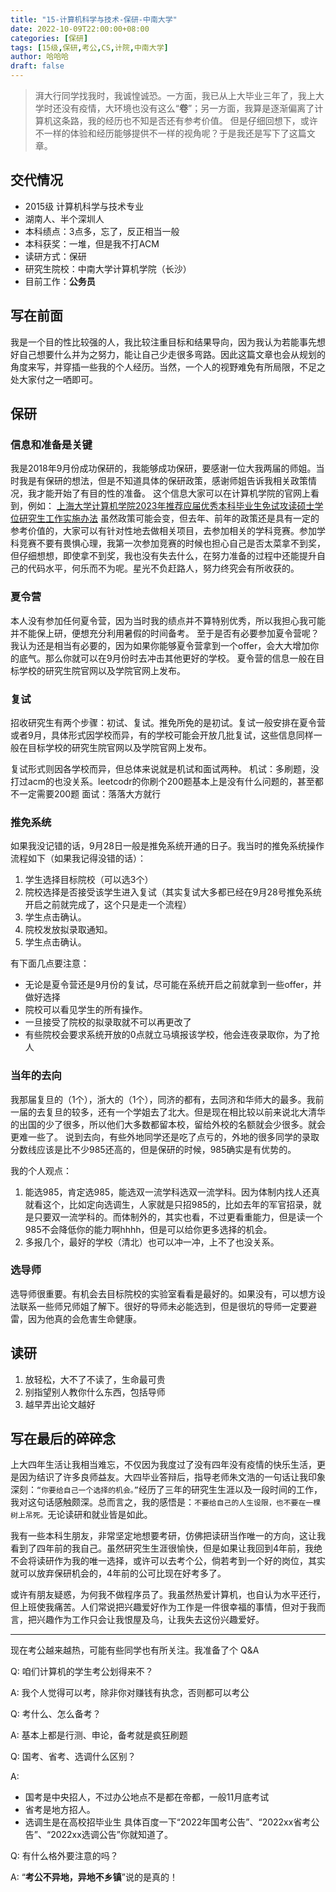 ```yaml
---
title: "15-计算机科学与技术-保研-中南大学"
date: 2022-10-09T22:00:00+08:00
categories: [保研]
tags: [15级,保研,考公,CS,计院,中南大学]
author: 哈哈哈
draft: false
---
```


> 湃大行同学找我时，我诚惶诚恐。一方面，我已从上大毕业三年了，我上大学时还没有疫情，大环境也没有这么“**卷**”；另一方面，我算是逐渐偏离了计算机这条路，我的经历也不知是否还有参考价值。
但是仔细回想下，或许不一样的体验和经历能够提供不一样的视角呢？于是我还是写下了这篇文章。

## 交代情况
- 2015级 计算机科学与技术专业
- 湖南人、半个深圳人
- 本科绩点：3点多，忘了，反正相当一般
- 本科获奖：一堆，但是我不打ACM
- 读研方式：保研
- 研究生院校：中南大学计算机学院（长沙）
- 目前工作：**公务员**

## 写在前面
我是一个目的性比较强的人，我比较注重目标和结果导向，因为我认为若能事先想好自己想要什么并为之努力，能让自己少走很多弯路。因此这篇文章也会从规划的角度来写，并穿插一些我的个人经历。当然，一个人的视野难免有所局限，不足之处大家付之一哂即可。

## 保研
### 信息和准备是关键
我是2018年9月份成功保研的，我能够成功保研，要感谢一位大我两届的师姐。当时我是有保研的想法，但是不知道具体的保研政策，感谢师姐告诉我相关政策情况，我才能开始了有目的性的准备。
这个信息大家可以在计算机学院的官网上看到，例如：
[上海大学计算机学院2023年推荐应届优秀本科毕业生免试攻读硕士学位研究生工作实施办法](https://cs.shu.edu.cn/info/1198/20273.htm)
虽然政策可能会变，但去年、前年的政策还是具有一定的参考价值的，大家可以有针对性地去做相关项目，去参加相关的学科竞赛。参加学科竞赛不要有畏惧心理，我第一次参加竞赛的时候也担心自己是否太菜拿不到奖，但仔细想想，即使拿不到奖，我也没有失去什么，在努力准备的过程中还能提升自己的代码水平，何乐而不为呢。星光不负赶路人，努力终究会有所收获的。

### 夏令营
本人没有参加任何夏令营，因为当时我的绩点并不算特别优秀，所以我担心我可能并不能保上研，便想充分利用暑假的时间备考。
至于是否有必要参加夏令营呢？我认为还是相当有必要的，因为如果你能够夏令营拿到一个offer，会大大增加你的底气。那么你就可以在9月份时去冲击其他更好的学校。
夏令营的信息一般在目标学校的研究生院官网以及学院官网上发布。

### 复试
招收研究生有两个步骤：初试、复试。推免所免的是初试。复试一般安排在夏令营或者9月，具体形式因学校而异，有的学校可能会开放几批复试，这些信息同样一般在目标学校的研究生院官网以及学院官网上发布。

复试形式则因各学校而异，但总体来说就是机试和面试两种。
机试：多刷题，没打过acm的也没关系。leetcodr的你刷个200题基本上是没有什么问题的，甚至都不一定需要200题
面试：落落大方就行

### 推免系统
如果我没记错的话，9月28日一般是推免系统开通的日子。我当时的推免系统操作流程如下（如果我记得没错的话）：
1. 学生选择目标院校（可以选3个）
2. 院校选择是否接受该学生进入复试（其实复试大多都已经在9月28号推免系统开启之前就完成了，这个只是走一个流程）
3. 学生点击确认。
4. 院校发放拟录取通知。
5. 学生点击确认。

有下面几点要注意：
- 无论是夏令营还是9月份的复试，尽可能在系统开启之前就拿到一些offer，并做好选择
- 院校可以看见学生的所有操作。
- 一旦接受了院校的拟录取就不可以再更改了
- 有些院校会要求系统开放的0点就立马填报该学校，他会连夜录取你，为了抢人

### 当年的去向
我那届复旦的（1个），浙大的（1个），同济的都有，去同济和华师大的最多。我前一届的去复旦的较多，还有一个学姐去了北大。但是现在相比较以前来说北大清华的出国的少了很多，所以他们大多数都留本校，留给外校的名额就会少很多。就会更难一些了。
说到去向，有些外地同学还是吃了点亏的，外地的很多同学的录取分数线应该是比不少985还高的，但是保研的时候，985确实是有优势的。

我的个人观点：
1. 能选985，肯定选985，能选双一流学科选双一流学科。因为体制内找人还真就看这个，比如定向选调生，人家就是只招985的，比如去年的军官招录，就是只要双一流学科的。而体制外的，其实也看，不过更看重能力，但是读一个985不会降低你的能力啊hhhh，但是可以给你更多选择的机会。
2. 多报几个，最好的学校（清北）也可以冲一冲，上不了也没关系。

### 选导师
选导师很重要。有机会去目标院校的实验室看看是最好的。如果没有，可以想方设法联系一些师兄师姐了解下。很好的导师未必能选到，但是很坑的导师一定要避雷，因为他真的会危害生命健康。

## 读研
1. 放轻松，大不了不读了，生命最可贵
2. 别指望别人教你什么东西，包括导师
3. 越早弄出论文越好

## 写在最后的碎碎念
上大四年生活让我相当难忘，不仅因为我度过了没有四年没有疫情的快乐生活，更是因为结识了许多良师益友。大四毕业答辩后，指导老师朱文浩的一句话让我印象深刻：`“你要给自己一个选择的机会。”`经历了三年的研究生生涯以及一段时间的工作，我对这句话感触颇深。总而言之，我的感悟是：`不要给自己的人生设限，也不要在一棵树上吊死。`无论读研和就业皆是如此。

我有一些本科生朋友，非常坚定地想要考研，仿佛把读研当作唯一的方向，这让我看到了四年前的我自己。虽然研究生生涯很愉快，但是如果让我回到4年前，我绝不会将读研作为我的唯一选择，或许可以去考个公，倘若考到一个好的岗位，其实就可以放弃保研机会的，4年前的公可比现在好考多了。

或许有朋友疑惑，为何我不做程序员了。我虽然热爱计算机，也自认为水平还行，但上班使我痛苦。人们常说把兴趣爱好作为工作是一件很幸福的事情，但对于我而言，把兴趣作为工作只会让我恨屋及乌，让我失去这份兴趣爱好。

---

现在考公越来越热，可能有些同学也有所关注。我准备了个 Q&A

Q: 咱们计算机的学生考公划得来不？

A: 我个人觉得可以考，除非你对赚钱有执念，否则都可以考公

Q: 考什么、怎么备考？

A: 基本上都是行测、申论，备考就是疯狂刷题

Q: 国考、省考、选调什么区别？

A:
- 国考是中央招人，不过办公地点不是都在帝都，一般11月底考试
- 省考是地方招人。
- 选调生是在高校招毕业生
具体百度一下“2022年国考公告”、“2022xx省考公告”、“2022xx选调公告”你就知道了。

Q: 有什么格外要注意的吗？

A: “**考公不异地，异地不乡镇**”说的是真的！
